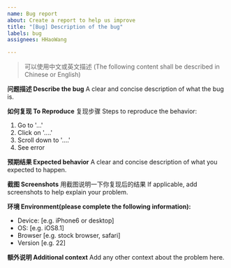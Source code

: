 ```yaml
---
name: Bug report
about: Create a report to help us improve
title: "[Bug] Description of the bug"
labels: bug
assignees: HHaoWang

---
```


> 可以使用中文或英文描述 (The following content shall be described in Chinese or English)

**问题描述 Describe the bug**
A clear and concise description of what the bug is.

**如何复现 To Reproduce**
复现步骤 Steps to reproduce the behavior:
1. Go to '...'
2. Click on '....'
3. Scroll down to '....'
4. See error

**预期结果 Expected behavior**
A clear and concise description of what you expected to happen.

**截图 Screenshots**
用截图说明一下你复现后的结果
If applicable, add screenshots to help explain your problem.

**环境 Environment(please complete the following information):**
 - Device: [e.g. iPhone6 or desktop]
 - OS: [e.g. iOS8.1]
 - Browser [e.g. stock browser, safari]
 - Version [e.g. 22]

**额外说明 Additional context**
Add any other context about the problem here.
